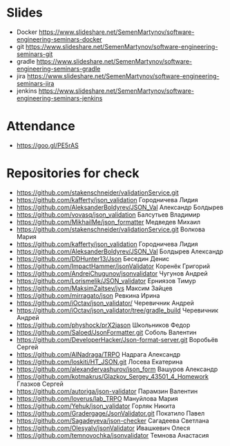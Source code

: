 # Slides

- Docker https://www.slideshare.net/SemenMartynov/software-engineering-seminars-docker
- git https://www.slideshare.net/SemenMartynov/software-engineering-seminars-git
- gradle https://www.slideshare.net/SemenMartynov/software-engineering-seminars-gradle
- jira https://www.slideshare.net/SemenMartynov/software-engineering-seminars-jira
- jenkins https://www.slideshare.net/SemenMartynov/software-engineering-seminars-jenkins

# Attendance

- https://goo.gl/PE5rAS

# Repositories for check

- https://github.com/stakenschneider/validationService.git
- https://github.com/kafferty/json_validation Городничева Лидия
- https://github.com/AleksanderBoldyrev/JSON_Val Александр Болдырев
- https://github.com/vovasq/json_validation Балсутьев Владимир
- https://github.com/MikhailMe/json_formatter Медведев Михаил
- https://github.com/stakenschneider/validationService.git Волкова Мария
- https://github.com/kafferty/json_validation Городничева Лидия
- https://github.com/AleksanderBoldyrev/JSON_Val Болдырев Александр
- https://github.com/DDHunter13/Json Беседин Денис
- https://github.com/ImpactHammer/jsonValidator Коренёк Григорий
- https://github.com/AndreiChugunov/jsonvalidator Чугунов Андрей
- https://github.com/Lorismelik/JSON_validator Ерниязов Тимур
- https://github.com/MaksimZaitsev/jvs Максим Зайцев
- https://github.com/mirragato/json Ревкина Ирина
- https://github.com/iOctav/json_validator/ Черевичник Андрей
- https://github.com/iOctav/json_validator/tree/gradle_build Черевичник Андрей
- https://github.com/physhock/prX2jason Школьников Федор
- https://github.com/Saloed/JsonFormatter.git Соболь Валентин
- https://github.com/DeveloperHacker/Json-format-server.git Воробьёв Сергей
- https://github.com/AlNadraga/TRPO Надрага Александр
- https://github.com/loskiti/HT_JSON.git Лосева Екатерина
- https://github.com/alexandervashurov/json_form Вашуров Александр
- https://github.com/kotmakrus/Glazkov_Sergey_43501_4_Homework Глазков Сергей
- https://github.com/autoriga/json-validator Парамзин Валентин
- https://github.com/loverus/lab_TRPO Мануйлова Мария
- https://github.com/Yehuk/json_validator Горляк Никита
- https://github.com/Gradergage/JsonValidator.git Покатило Павел
- https://github.com/Sagadeyeva/json-checker Сагадеева Светлана
- https://github.com/OlesyaIv/jsonValidator Ивашкевич Олеся
- https://github.com/temnovochka/jsonvalidator Темнова Анастасия
